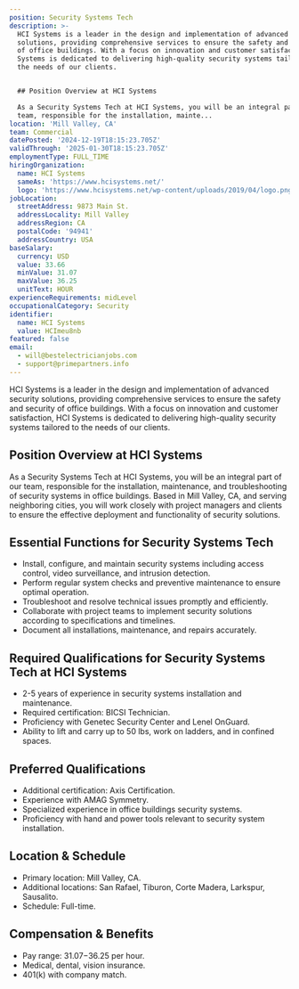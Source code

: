 ```yaml
---
position: Security Systems Tech
description: >-
  HCI Systems is a leader in the design and implementation of advanced security
  solutions, providing comprehensive services to ensure the safety and security
  of office buildings. With a focus on innovation and customer satisfaction, HCI
  Systems is dedicated to delivering high-quality security systems tailored to
  the needs of our clients.


  ## Position Overview at HCI Systems

  As a Security Systems Tech at HCI Systems, you will be an integral part of our
  team, responsible for the installation, mainte...
location: 'Mill Valley, CA'
team: Commercial
datePosted: '2024-12-19T18:15:23.705Z'
validThrough: '2025-01-30T18:15:23.705Z'
employmentType: FULL_TIME
hiringOrganization:
  name: HCI Systems
  sameAs: 'https://www.hcisystems.net/'
  logo: 'https://www.hcisystems.net/wp-content/uploads/2019/04/logo.png'
jobLocation:
  streetAddress: 9873 Main St.
  addressLocality: Mill Valley
  addressRegion: CA
  postalCode: '94941'
  addressCountry: USA
baseSalary:
  currency: USD
  value: 33.66
  minValue: 31.07
  maxValue: 36.25
  unitText: HOUR
experienceRequirements: midLevel
occupationalCategory: Security
identifier:
  name: HCI Systems
  value: HCImeu8nb
featured: false
email:
  - will@bestelectricianjobs.com
  - support@primepartners.info
---
```




HCI Systems is a leader in the design and implementation of advanced security solutions, providing comprehensive services to ensure the safety and security of office buildings. With a focus on innovation and customer satisfaction, HCI Systems is dedicated to delivering high-quality security systems tailored to the needs of our clients.

## Position Overview at HCI Systems
As a Security Systems Tech at HCI Systems, you will be an integral part of our team, responsible for the installation, maintenance, and troubleshooting of security systems in office buildings. Based in Mill Valley, CA, and serving neighboring cities, you will work closely with project managers and clients to ensure the effective deployment and functionality of security solutions.

## Essential Functions for Security Systems Tech
- Install, configure, and maintain security systems including access control, video surveillance, and intrusion detection.
- Perform regular system checks and preventive maintenance to ensure optimal operation.
- Troubleshoot and resolve technical issues promptly and efficiently.
- Collaborate with project teams to implement security solutions according to specifications and timelines.
- Document all installations, maintenance, and repairs accurately.

## Required Qualifications for Security Systems Tech at HCI Systems
- 2-5 years of experience in security systems installation and maintenance.
- Required certification: BICSI Technician.
- Proficiency with Genetec Security Center and Lenel OnGuard.
- Ability to lift and carry up to 50 lbs, work on ladders, and in confined spaces.

## Preferred Qualifications
- Additional certification: Axis Certification.
- Experience with AMAG Symmetry.
- Specialized experience in office buildings security systems.
- Proficiency with hand and power tools relevant to security system installation.

## Location & Schedule
- Primary location: Mill Valley, CA.
- Additional locations: San Rafael, Tiburon, Corte Madera, Larkspur, Sausalito.
- Schedule: Full-time.

## Compensation & Benefits
- Pay range: $31.07-$36.25 per hour.
- Medical, dental, vision insurance.
- 401(k) with company match.